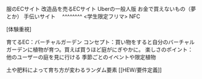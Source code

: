 服のECサイト
改造品を売るECサイト
Uberの一般人版
お金で買えないもの（夢とか）
手伝いサイト
　^^^^^^^^
<学生限定フリマ>
NFC

[体験重視]

育てるEC：バーチャルガーデン
コンセプト：買い物をすると自分のバーチャルガーデンに植物が育つ。買えば買うほど庭がにぎやかに。
楽しさのポイント：
他のユーザーの庭を見に行ける
季節ごとのイベントや限定植物

土や肥料によって育ち方が変わるランダム要素
[[HEW/要件定義]]


